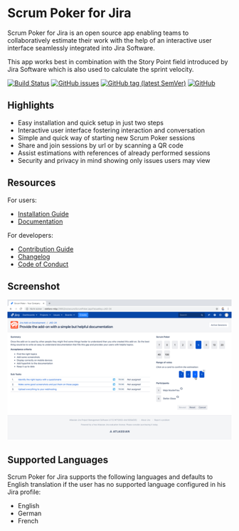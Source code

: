 # Scrum Poker for Jira

Scrum Poker for Jira is an open source app enabling teams to collaboratively estimate their work with the help of an interactive user interface seamlessly integrated into Jira Software.

This app works best in combination with the Story Point field introduced by Jira Software which is also used to calculate the sprint velocity.
        
[![Build Status](https://travis-ci.org/codescape/jira-scrum-poker.svg?branch=master)](https://travis-ci.org/codescape/jira-scrum-poker)
[![GitHub issues](https://img.shields.io/github/issues/codescape/jira-scrum-poker.svg)](https://github.com/codescape/jira-scrum-poker/issues)
[![GitHub tag (latest SemVer)](https://img.shields.io/github/tag/codescape/jira-scrum-poker.svg)](https://github.com/codescape/jira-scrum-poker/releases)
[![GitHub](https://img.shields.io/github/license/codescape/jira-scrum-poker.svg)](https://github.com/codescape/jira-scrum-poker/blob/master/LICENSE)

## Highlights

* Easy installation and quick setup in just two steps
* Interactive user interface fostering interaction and conversation
* Simple and quick way of starting new Scrum Poker sessions
* Share and join sessions by url or by scanning a QR code 
* Assist estimations with references of already performed sessions
* Security and privacy in mind showing only issues users may view

## Resources

For users:

* [Installation Guide](http://jira-scrum-poker.codescape.de/scrum-poker-installation)
* [Documentation](http://jira-scrum-poker.codescape.de)

For developers:

* [Contribution Guide](https://github.com/codescape/jira-scrum-poker/blob/master/contributing.md)
* [Changelog](https://github.com/codescape/jira-scrum-poker/blob/master/docs/changelog.md)
* [Code of Conduct](https://github.com/codescape/jira-scrum-poker/blob/master/code_of_conduct.md)

## Screenshot

![Screenshot of a Scrum Poker session](/docs/images/participate-in-scrum-poker-session-reveal-estimates.png)

## Supported Languages

Scrum Poker for Jira supports the following languages and defaults to English translation if the user has no supported language configured in his Jira profile:

* English
* German
* French
